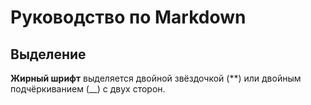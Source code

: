 # Руководство по Markdown

## Выделение

**Жирный шрифт** выделяется двойной звёздочкой (**) или двойным подчёркиванием (__) с двух сторон.